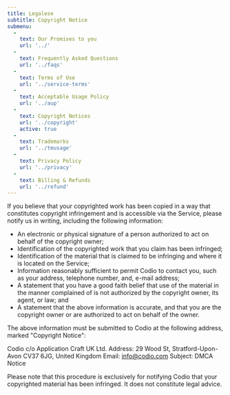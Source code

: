 ```yaml
---
title: Legalese
subtitle: Copyright Notice
submenu:
  -
    text: Our Promises to you
    url: '../'
  -
    text: Frequently Asked Questions
    url: '../faqs'
  -
    text: Terms of Use
    url: '../service-terms'
  -
    text: Acceptable Usage Policy
    url: '../aup'
  -
    text: Copyright Notices
    url: '../copyright'
    active: true
  -
    text: Trademarks
    url: '../tmusage'
  -
    text: Privacy Policy
    url: '../privacy'
  -
    text: Billing & Refunds
    url: '../refund'    
---
```


If you believe that your copyrighted work has been copied in a way that constitutes copyright infringement and is accessible via the Service, please notify us in writing, including the following information:

 - An electronic or physical signature of a person authorized to act on behalf of the copyright owner;
 - Identification of the copyrighted work that you claim has been infringed;
 - Identification of the material that is claimed to be infringing and where it is located on the Service;
 - Information reasonably sufficient to permit Codio to contact you, such as your address, telephone number, and, e-mail address;
 - A statement that you have a good faith belief that use of the material in the manner complained of is not authorized by the copyright owner, its agent, or law; and
 - A statement that the above information is accurate, and that you are the copyright owner or are authorized to act on behalf of the owner.

The above information must be submitted to Codio at the following address, marked "Copyright Notice":

Codio
c/o Application Craft UK Ltd.
Address: 29 Wood St, Stratford-Upon-Avon CV37 6JG, United Kingdom
Email: info@codio.com
Subject: DMCA Notice

Please note that this procedure is exclusively for notifying Codio that your copyrighted material has been infringed. It does not constitute legal advice.